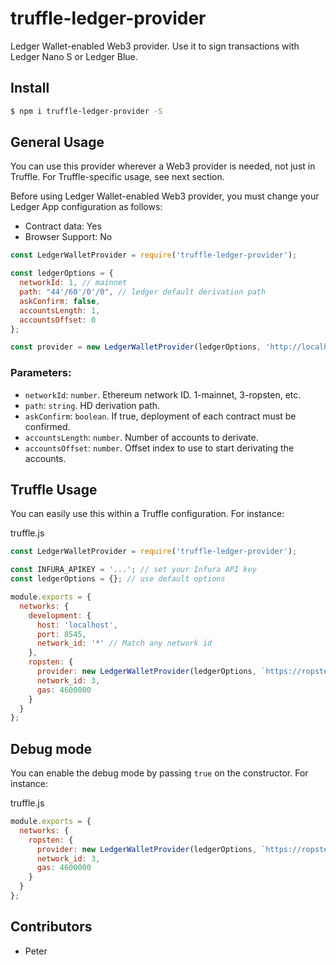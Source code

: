 # truffle-ledger-provider

Ledger Wallet-enabled Web3 provider. Use it to sign transactions with Ledger Nano S or Ledger Blue.

## Install

```sh
$ npm i truffle-ledger-provider -S
```

## General Usage

You can use this provider wherever a Web3 provider is needed, not just in Truffle. For Truffle-specific usage, see next section.

Before using Ledger Wallet-enabled Web3 provider, you must change your Ledger App configuration as follows:

- Contract data: Yes
- Browser Support: No

```js
const LedgerWalletProvider = require('truffle-ledger-provider');

const ledgerOptions = {
  networkId: 1, // mainnet
  path: "44'/60'/0'/0", // ledger default derivation path
  askConfirm: false,
  accountsLength: 1,
  accountsOffset: 0
};

const provider = new LedgerWalletProvider(ledgerOptions, 'http://localhost:8545');
```

### Parameters:

- `networkId`: `number`. Ethereum network ID. 1-mainnet, 3-ropsten, etc.
- `path`: `string`. HD derivation path.
- `askConfirm`: `boolean`. If true, deployment of each contract must be confirmed.
- `accountsLength`: `number`. Number of accounts to derivate.
- `accountsOffset`: `number`. Offset index to use to start derivating the accounts.

## Truffle Usage

You can easily use this within a Truffle configuration. For instance:

truffle.js

```js
const LedgerWalletProvider = require('truffle-ledger-provider');

const INFURA_APIKEY = '...'; // set your Infura API key
const ledgerOptions = {}; // use default options

module.exports = {
  networks: {
    development: {
      host: 'localhost',
      port: 8545,
      network_id: '*' // Match any network id
    },
    ropsten: {
      provider: new LedgerWalletProvider(ledgerOptions, `https://ropsten.infura.io/${INFURA_APIKEY}`),
      network_id: 3,
      gas: 4600000
    }
  }
};
```

## Debug mode

You can enable the debug mode by passing `true` on the constructor. For instance:

truffle.js

```js
module.exports = {
  networks: {
    ropsten: {
      provider: new LedgerWalletProvider(ledgerOptions, `https://ropsten.infura.io/${INFURA_APIKEY}`, true), // Enable debug.
      network_id: 3,
      gas: 4600000
    }
  }
};
```

## Contributors
- Peter
